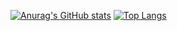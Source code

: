 [![Anurag's GitHub stats](https://github-readme-stats.vercel.app/api?username=Kylan1940)](https://github.com/anuraghazra/github-readme-stats)
[![Top Langs](https://github-readme-stats.vercel.app/api/top-langs/?username=Kylan1940)](https://github.com/anuraghazra/github-readme-stats)
